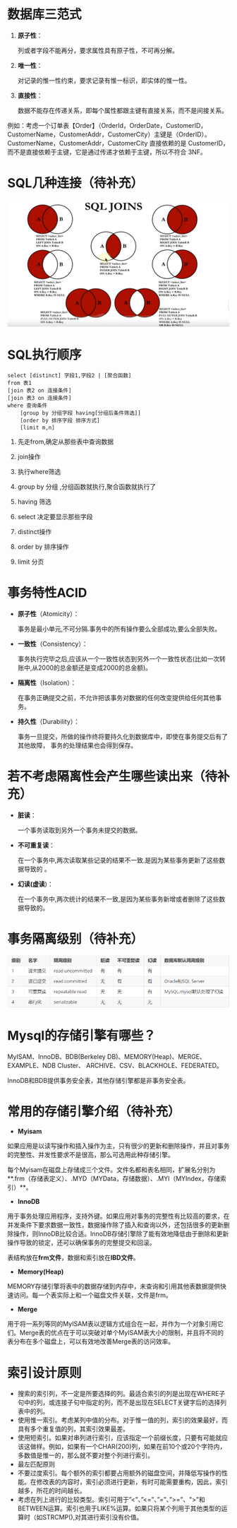# 数据库三范式

1. **原子性**：

   列或者字段不能再分，要求属性具有原子性，不可再分解。

2. **唯一性**：

   对记录的惟一性约束，要求记录有惟一标识，即实体的惟一性。

3. **直接性**：

   数据不能存在传递关系，即每个属性都跟主键有直接关系，而不是间接关系。

例如：考虑一个订单表【Order】（OrderId，OrderDate，CustomerID，CustomerName，CustomerAddr，CustomerCity）主键是（OrderID）。 CustomerName，CustomerAddr，CustomerCity 直接依赖的是 CustomerID，而不是直接依赖于主键，它是通过传递才依赖于主键，所以不符合 3NF。

# SQL几种连接（待补充）

![image-20230705232613114](pictures/image-20230705232613114.png)

# SQL执行顺序

```
select [distinct] 字段1,字段2 | [聚合函数]
from 表1
[join 表2 on 连接条件]
[join 表3 on 连接条件]
where 查询条件
	[group by 分组字段 having[分组后条件筛选]]
	[order by 排序字段 排序方式]
	[limit m,n]
```

1. 先走from,确定从那些表中查询数据

2. join操作

3. 执行where筛选

4. group by 分组  ,分组函数就执行,聚合函数就执行了
5. having 筛选

6. select 决定要显示那些字段

7. distinct操作

8. order by 排序操作

9. limit 分页

# 事务特性ACID

- **原子性**（Atomicity）： 

  事务是最小单元,不可分隔.事务中的所有操作要么全部成功,要么全部失败。

- **一致性**（Consistency）：

   事务执行完毕之后,应该从一个一致性状态到另外一个一致性状态(比如一次转账中,从2000的总金额还是变成2000的总金额)。

- **隔离性**（Isolation）：

  在事务正确提交之前，不允许把该事务对数据的任何改变提供给任何其他事务。

- **持久性**（Durability）：

  事务一旦提交，所做的操作终将要持久化到数据库中，即使在事务提交后有了其他故障， 事务的处理结果也会得到保存。

# 若不考虑隔离性会产生哪些读出来（待补充）

- **脏读**：

  一个事务读取到另外一个事务未提交的数据。

- **不可重复读**：

  在一个事务中,两次读取某些记录的结果不一致.是因为某些事务更新了这些数据导致的 。

- **幻读(虚读**)：

  在一个事务中,两次统计的结果不一致,是因为某些事务新增或者删除了这些数据导致的。

# 事务隔离级别（待补充）

![image-20230705234945928](pictures/image-20230705234945928.png)



# Mysql的存储引擎有哪些？

MyISAM、InnoDB、BDB(Berkeley DB)、MEMORY(Heap)、MERGE、EXAMPLE、NDB CIuster、 ARCHIVE、CSV、BLACKHOLE、FEDERATED。

InnoDB和BDB提供事务安全表，其他存储引擎都是非事务安全表。

# 常用的存储引擎介绍（待补充）

- **Myisam**

如果应用是以读写操作和插入操作为主，只有很少的更新和删除操作，并且对事务的完整性、并发性要求不是很高，那么可选用此种存储引擎。

每个Myisam在磁盘上存储成三个文件。文件名都和表名相同，扩展名分别为**.frm（存储表定义）、.MYD（MYData，存储数据）、.MYI（MYIndex，存储索引）**。



- **InnoDB**

用于事务处理应用程序，支持外键。如果应用对事务的完整性有比较高的要求，在并发条件下要求数据一致性，数据操作除了插入和查询以外，还包括很多的更新删除操作，则InnoDB比较合适。InnoDB存储引擎除了能有效地降低由于删除和更新操作导致的锁定，还可以确保事务的完整提交和回滚。

表结构放在**frm文件**，数据和索引放在**IBD文件**。

- **Memory(Heap)**

MEMORY存储引擎将表中的数据存储到内存中，未查询和引用其他表数据提供快速访问。每一个表实际上和一个磁盘文件关联，文件是frm。

- **Merge**

用于将一系列等同的MyISAM表以逻辑方式组合在一起，并作为一个对象引用它们。Merge表的优点在于可以突破对单个MyISAM表大小的限制，并且将不同的表分布在多个磁盘上，可以有效地改善Merge表的访问效率。

# 索引设计原则

- 搜索的索引列，不一定是所要选择的列。最适合索引的列是出现在WHERE子句中的列，或连接子句中指定的列，而不是出现在SELECT关键字后的选择列表中的列。
- 使用惟一索引。考虑某列中值的分布。对于惟一值的列，索引的效果最好，而具有多个重复值的列，其索引效果最差。
- 使用短索引。如果对串列进行索引，应该指定一个前缀长度，只要有可能就应该这做样。例如，如果有一个CHAR(200)列，如果在前10个或20个字符内，多数值是惟一的，那么就不要对整个列进行索引。
- 最左匹配原则
- 不要过度索引。每个额外的索引都要占用额外的磁盘空间，并降低写操作的性能。在修改表的内容时，索引必须进行更新，有时可能需要重构，因此，索引越多，所花的时间越长。
- 考虑在列上进行的比较类型。索引可用于”<”、”<=”、”=”、”>=”、">”和BETWEEN运算。索引也用于LIKE%运算。如果只将某个列用于其他类型的运算时（如STRCMP(),对其进行索引没有价值。